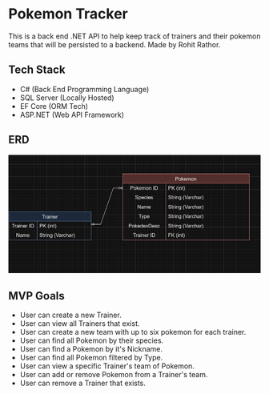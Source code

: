 
# Pokemon Tracker
This is a back end .NET API to help keep track of trainers and their pokemon teams that will be persisted to a backend. Made by Rohit Rathor.

## Tech Stack

- C# (Back End Programming Language)
- SQL Server (Locally Hosted)
- EF Core (ORM Tech)
- ASP.NET (Web API Framework)

## ERD
![ERD](image.png)

## MVP Goals

- User can create a new Trainer.
- User can view all Trainers that exist.
- User can create a new team with up to six pokemon for each trainer.
- User can find all Pokemon by their species.
- User can find a Pokemon by it's Nickname.
- User can find all Pokemon filtered by Type.
- User can view a specific Trainer's team of Pokemon.
- User can add or remove Pokemon from a Trainer's team.
- User can remove a Trainer that exists.
